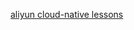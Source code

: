 [aliyun cloud-native lessons](https://edu.aliyun.com/roadmap/cloudnative?spm=5176.11399608.aliyun-edu-index-banner.1.1e813056epVGM1)
